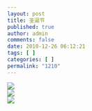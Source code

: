 ```yaml
---
layout: post
title: 圣诞节
published: true
author: admin
comments: false
date: 2010-12-26 06:12:21
tags: [ ]
categories: [ ]
permalink: "1210"
---
```

![][1]  
![][2]  
![][3]

 [1]: http://xujianian.com/jx/blog/UploadFiles/2010-12/1226451971.jpg
 [2]: http://xujianian.com/jx/blog/UploadFiles/2010-12/1226802737.jpg
 [3]: http://xujianian.com/jx/blog/UploadFiles/2010-12/1226296899.jpg